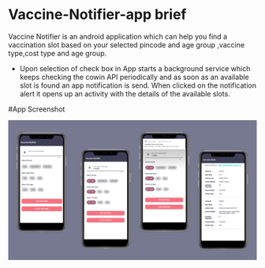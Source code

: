 # Vaccine-Notifier-app brief
Vaccine Notifier is an android application which can help you find a vaccination slot based on your selected pincode and age group ,vaccine type,cost type and age group.
- Upon selection of check box in App starts a background service which keeps checking the cowin API periodically and as soon as an available slot is 
found an app notification is send. When clicked on the notification alert it opens up an activity with the details of the available slots.

<!-- Steps to install the App -

<!-- APK file can be downloaded from - https://github.com/rahult001/VaccineNotifier/blob/master/app/release/app-release.apk
 -->
<!-- Based on your Android version you may need to follow below steps to install an APK -
1) Download the APK.
2) You can either navigate to your Download folder using a file browser app or simply begin the install by clicking on the completed download in your mobile browser.
3) Android will ask you to grant permission to either the file browser or your web browser to install the app. Grant the permission and it should bounce 
you back to the installation screen. If not, navigate back to your Download folder after granting the permission to try again.The app should safely install. --> 

#App Screenshot

![image](https://raw.githubusercontent.com/Duchies/PhotoResources/master/covid_vaccine_apk_picks.png)


